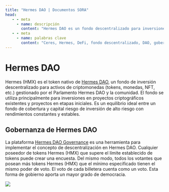 ```yaml
---
title: "Hermes DAO | Documentos SORA"
head:
   - - meta
     - name: descripción
       content: "Hermes DAO es un fondo descentralizado para inversiones en activos de criptomonedas".
   - - meta
     - name: palabras clave
       content: "Ceres, Hermes, DeFi, fondo descentralizado, DAO, gobernanza, Polkaswap, red SORA"
---
```


# Hermes DAO

Hermes (HMX) es el token nativo de [Hermes DAO](https://hermes-dao.io/), un fondo de inversión descentralizado para activos de criptomonedas (tokens, monedas, NFT, etc.)
gestionado por el Parlamento Hermes DAO y la comunidad.
El fondo se utiliza principalmente para inversiones en proyectos criptográficos existentes y proyectos en etapas iniciales.
Es un equilibrio ideal entre un fondo de cobertura y capital riesgo de inversión de alto riesgo con rendimientos constantes y estables.

## Gobernanza de Hermes DAO

La plataforma [Hermes DAO Governance](https://hermes-dao.io/governance) es una herramienta para implementar el concepto de descentralización en Hermes DAO.
Cualquier poseedor de tokens Hermes (HMX) que supere el límite establecido de tokens puede crear una encuesta. Del mismo modo, todos los votantes que posean más tokens Hermes (HMX) que el mínimo especificado tienen el mismo poder de voto. El voto de cada billetera cuenta como un voto. Esta forma de gobierno aporta un mayor grado de democracia.

![](../.gitbook/assets/hermes-dao.png)
